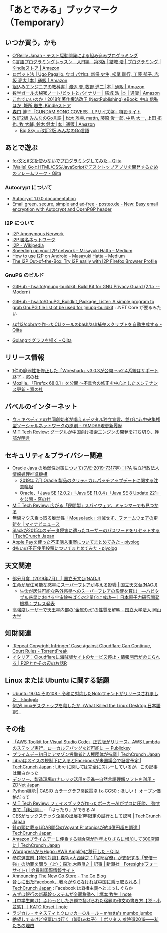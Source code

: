 # 「あとでみる」ブックマーク（Temporary）

## いつか買う，かも

- [O'Reilly Japan - テスト駆動開発による組み込みプログラミング](https://www.oreilly.co.jp/books/9784873116143/)
- [C言語プログラミングレッスン　入門編　第3版 | 結城 浩 | プログラミング | Kindleストア | Amazon](https://www.amazon.co.jp/dp/B07MX3K72G/)
- [ロボット法 | Ugo Pagallo, ウゴ パガロ, 新保 史生, 松尾 剛行, 工藤 郁子, 赤坂 亮太 |本 | 通販 | Amazon](https://www.amazon.co.jp/exec/obidos/ASIN/4326403454/baldandersinf-22/)
- [組込みエンジニアの教科書 | 渡辺 登, 牧野 進二 |本 | 通販 | Amazon](https://www.amazon.co.jp/exec/obidos/ASIN/4863542755/baldandersinf-22/)
- [数学ガールの秘密ノート/ビットとバイナリー | 結城 浩 |本 | 通販 | Amazon](https://www.amazon.co.jp/exec/obidos/ASIN/4797391391/baldandersinf-22/)
- [これでいいのか！2018年著作権法改正 (NextPublishing) eBook: 中山 信弘ほか, 城所 岩生: Kindleストア](https://www.amazon.co.jp/exec/obidos/ASIN/B07NQ75YQC/baldandersinf-22/)
- [森口 博子「GUNDAM SONG COVERS　LPサイズ盤」特設サイト](http://kingeshop.jp/shop/pages/hiroko_moriguchi_gundam40th.aspx)
- [改訂2版 みんなのGo言語 | 松木 雅幸, mattn, 藤原 俊一郎, 中島 大一, 上田 拓也, 牧 大輔, 鈴木 健太 |本 | 通販 | Amazon](https://www.amazon.co.jp/exec/obidos/ASIN/4297107279/)
    - [Big Sky :: 改訂2版 みんなのGo言語](https://mattn.kaoriya.net/software/lang/go/20190618181623.htm)

## あとで遊ぶ

- [for文とif文を使わないでプログラミングしてみた - Qiita](https://qiita.com/SAKIchan/items/1ba150fbdf4e64ade548)
- [[Wails] GoとHTML/CSS/JavaScriptでデスクトップアプリを開発するためのフレームワーク - Qiita](https://qiita.com/ishihamat/items/e3e02224351824a62f5f)

### Autocrypt について

- [Autocrypt 1.0.0 documentation](https://autocrypt.org/)
- [Email green, secure, simple and ad-free - posteo.de - New: Easy email encryption with Autocrypt and OpenPGP header](https://posteo.de/en/blog/new-easy-email-encryption-with-autocrypt-and-openpgp-header)

### I2P について

- [I2P Anonymous Network](https://geti2p.net/)
- [I2P 匿名ネットワーク](https://geti2p.net/ja/)
- [I2P - Wikipedia](https://ja.wikipedia.org/wiki/I2P)
- [Speeding up your I2P network – Masayuki Hatta – Medium](https://medium.com/@mhatta/speeding-up-your-i2p-network-c08ec9de225d)
- [How to use I2P on Android – Masayuki Hatta – Medium](https://medium.com/@mhatta/how-to-use-i2p-on-android-91dd379fdb65?fbclid=IwAR1kckWLLLJv1U_8-FIreYOm0rWJcckV_p_OUpolUFe_BH2G-4voDfDyyxk)
- [The I2P Out-of-the-Box: Try I2P easily with I2P Firefox Browser Profile](https://medium.com/@mhatta/the-i2p-out-of-the-box-try-i2p-easily-with-i2p-firefox-browser-profile-3649ab8e8ff2)

### GnuPG のビルド

- [GitHub - hsaito/gnupg-buildkit: Build Kit for GNU Privacy Guard (2.1.x -- Modern)](https://github.com/hsaito/gnupg-buildkit)
- [GitHub - hsaito/GnuPG_Buildkit_Package_Lister: A simple program to grab GnuPG file list ot be used for gnupg-buildkit](https://github.com/hsaito/GnuPG_Buildkit_Package_Lister) : .NET Core が要るみたい
- [spf13/cobraで作ったCLIツールのbash/zsh補完スクリプトを自動生成する - Qiita](https://qiita.com/minamijoyo/items/9dceb1d8a66e48ab45cd)

- [Golangでグラフを描く - Qiita](https://qiita.com/yutsuki/items/7de97e09289a915f86b9)


## リリース情報

- [1件の脆弱性を修正した「Wireshark」v3.0.3が公開 ～v2.4系統はサポート終了 - 窓の杜](https://forest.watch.impress.co.jp/docs/news/1196757.html)
- [Mozilla、「Firefox 68.0.1」を公開 ～不具合の修正を中心としたメンテナンス更新 - 窓の杜](https://forest.watch.impress.co.jp/docs/news/1196976.html)

## バベルのインターネット

- [ウィキペディアの共同創始者が唱えるデジタル独立宣言、並びに非中央集権型ソーシャルネットワークの原則 - YAMDAS現更新履歴](https://yamdas.hatenablog.com/entry/20190715/larrysanger)
- [MIT Tech Review: グーグルが中国向け検索エンジンの開発を打ち切り、幹部が明言](https://www.technologyreview.jp/nl/google-has-terminated-its-project-to-build-a-search-engine-for-china/)

## セキュリティ＆プライバシー関連

- [Oracle Java の脆弱性対策について(CVE-2019-7317等)：IPA 独立行政法人 情報処理推進機構](https://www.ipa.go.jp/security/ciadr/vul/20190717-jre.html)
    - [2019年 7月 Oracle 製品のクリティカルパッチアップデートに関する注意喚起](https://www.jpcert.or.jp/at/2019/at190030.html)
    - [Oracle、「Java SE 12.0.2」「Java SE 11.0.4」「Java SE 8 Update 221」を公開 - 窓の杜](https://forest.watch.impress.co.jp/docs/news/1196419.html)
- [MIT Tech Review: 広がる「民間製」スパイウェア、ミャンマーでも見つかる](https://www.technologyreview.jp/nl/spyware-dealers-spotted-in-myanmar/)
- [無線マウス乗っ取る脆弱性「MouseJack」消滅せず、ファームウェアの更新を | マイナビニュース](https://news.mynavi.jp/article/20190718-860962/)
- [Slackが2015年のデータ侵害に遭ったユーザーのパスワードをリセットする  |  TechCrunch Japan](https://jp.techcrunch.com/2019/07/19/2019-07-18-slack-password-breach/)
- [Apple Payを使った不正購入事案についてまとめてみた - piyolog](https://piyolog.hatenadiary.jp/entry/2019/07/20/070120)
- [d払いの不正使用投稿についてまとめてみた - piyolog](https://piyolog.hatenadiary.jp/entry/2019/07/20/083504)

## 天文関連

- [部分月食（2019年7月） | 国立天文台(NAOJ)](https://www.nao.ac.jp/astro/sky/2019/07-topics04.html)
- [生命が居住可能な惑星にスーパーフレアが与える影響 | 国立天文台(NAOJ)](https://www.nao.ac.jp/news/science/2019/20190716-kyoto.html)
    - [生命が居住可能な系外惑星へのスーパーフレアの影響を算出　―ハビタブル惑星における宇宙線被ばくの定量化に成功―｜日本原子力研究開発機構：プレス発表](https://www.jaea.go.jp/02/press2019/p19071601/)
- [高強度レーザーで天王星内部の“金属の水”の性質を解明 - 国立大学法人 岡山大学](http://www.okayama-u.ac.jp/tp/release/release_id641.html)

## 知財関連

- ['Repeat Copyright Infringer' Case Against Cloudflare Can Continue, Court Rules - TorrentFreak](https://torrentfreak.com/repeat-copyright-infringer-case-against-cloudflare-can-continue-court-rules-190716/)
- [イタリア：Cloudflareに海賊版サイトのサービス停止・情報開示が命じられる | P2Pとかその辺のお話R](https://p2ptk.org/copyright/2646)

## Linux または Ubuntu に関する話題

- [Ubuntu 19.04 その108 - 令和に対応したNotoフォントがリリースされました - kledgeb](https://kledgeb.blogspot.com/2019/07/ubuntu-1904-108-noto.html)
- [何がLinuxデスクトップを殺したか（What Killed the Linux Desktop 日本語訳）](https://www.yamdas.org/column/technique/linuxdesktopj.html)

## その他

- [「AWS Toolkit for Visual Studio Code」正式版がリリース。AWS Lambdaのステップ実行、ローカルデバッグなど可能に － Publickey](https://www.publickey1.jp/blog/19/aws_toolkit_for_visual_studio_codeaws_lmabda.html)
- [プライムデー初日にアマゾン労働者と人権団体が抗議  |  TechCrunch Japan](https://jp.techcrunch.com/2019/07/16/2019-07-15-amazon-prime-day-protest/)
- [Libraはスイスの規制下に入るとFacebookが米国議会で証言予定  |  TechCrunch Japan](https://jp.techcrunch.com/2019/07/16/2019-07-15-libra-testimony/) : Libre に関しては完全にスルーしているが，この記事は面白かった
- [デンソー、製造現場のナレッジ活用を促進--自然言語理解ソフトを利用 - ZDNet Japan](https://japan.zdnet.com/article/35139911/)
- [Python機能 | CASIO カラーグラフ関数電卓 fx-CG50](https://web.casio.jp/dentaku/fxcg50/python.html) : ほしい！ オープン価格だって
- [MIT Tech Review: フェイスブックが作ったポーカーAIがプロに圧勝、 強すぎて「非公開」](https://www.technologyreview.jp/s/152581/facebooks-new-poker-playing-ai-could-wreck-the-online-poker-industry-so-its-not-being-released/) : 「はったり」ができる AI
- [CESがセックステック企業の出展を1年限定の試行として認可  |  TechCrunch Japan](https://jp.techcrunch.com/2019/07/17/2019-07-16-ces-will-allow-sex-tech-on-a-one-year-trial-bias-and-finally-bans-booth-babes/)
- [針の頭に載るLiDAR開発のVoyant Photonicsが約4億円超を調達  |  TechCrunch Japan](https://jp.techcrunch.com/2019/07/17/2019-07-16-voyant-photonics-raises-4-3m-to-fit-lidar-on-the-head-of-a-pin/)
- [Amazonプライムデーに便乗する競合店が昨年よりさらに増加して300店超に  |  TechCrunch Japan](https://jp.techcrunch.com/2019/07/17/2019-07-16-amazon-prime-day-sees-competition-from-more-than-expected-number-of-retailers/)
- [WordpressからHugo+AWS Amplifyに移行した - Qiita](https://qiita.com/mkiuchi/items/655ff75f68249ff5dd1f)
- [参院選直前【特別対談】森功×大西康之：「官邸官僚」が支配する「安倍一強」の功罪を問う（上）：森功,大西康之 | 記事 | 新潮社　Foresight(フォーサイト) | 会員制国際情報サイト](https://www.fsight.jp/articles/-/45632)
- [Announcing The New Go Store - The Go Blog](https://blog.golang.org/store)
- [脅しに出たFacebook、我々がやらなければ中国に乗っ取られる  |  TechCrunch Japan](https://jp.techcrunch.com/2019/07/19/2019-07-17-facebook-or-china/) : Facebook は覇権主義へとまっしぐらか
- [みずほ銀行の新基幹システムが全面稼働へ｜塚本 牧生｜note](https://note.mu/tsukamoto/n/n66e1be6b616b)
- [【中学生向け】ふわっとしたお題で投げられた宿題の作文の書き方【脱・小並感】｜KATO Kosei｜note](https://note.mu/katokosei/n/ncde0cafacadc)
- [ラジカル・オネスティとクロッカーのルール – mhatta's mumbo jumbo](https://www.mhatta.org/wp/2016/01/17/on-radical-honesty-and-crockers-rules/)
- [絶望してるけど投票には行く（能町みね子）｜ポリタス  参院選2019――私たちの理由](https://politas.jp/features/15/article/657)

<!-- eof -->
